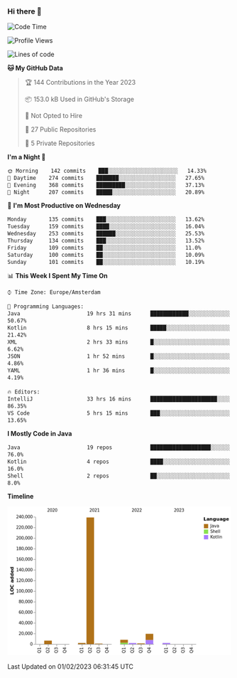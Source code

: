 ### Hi there 👋


<!--START_SECTION:waka-->
![Code Time](http://img.shields.io/badge/Code%20Time-2%2C963%20hrs%2019%20mins-blue)

![Profile Views](http://img.shields.io/badge/Profile%20Views-2-blue)

![Lines of code](https://img.shields.io/badge/From%20Hello%20World%20I%27ve%20Written-282%20Thousand%20lines%20of%20code-blue)

**🐱 My GitHub Data** 

> 🏆 144 Contributions in the Year 2023
 > 
> 📦 153.0 kB Used in GitHub's Storage 
 > 
> 🚫 Not Opted to Hire
 > 
> 📜 27 Public Repositories 
 > 
> 🔑 5 Private Repositories  
 > 
**I'm a Night 🦉** 

```text
🌞 Morning    142 commits    ███░░░░░░░░░░░░░░░░░░░░░░   14.33% 
🌆 Daytime    274 commits    ███████░░░░░░░░░░░░░░░░░░   27.65% 
🌃 Evening    368 commits    █████████░░░░░░░░░░░░░░░░   37.13% 
🌙 Night      207 commits    █████░░░░░░░░░░░░░░░░░░░░   20.89%

```
📅 **I'm Most Productive on Wednesday** 

```text
Monday       135 commits    ███░░░░░░░░░░░░░░░░░░░░░░   13.62% 
Tuesday      159 commits    ████░░░░░░░░░░░░░░░░░░░░░   16.04% 
Wednesday    253 commits    ██████░░░░░░░░░░░░░░░░░░░   25.53% 
Thursday     134 commits    ███░░░░░░░░░░░░░░░░░░░░░░   13.52% 
Friday       109 commits    ██░░░░░░░░░░░░░░░░░░░░░░░   11.0% 
Saturday     100 commits    ██░░░░░░░░░░░░░░░░░░░░░░░   10.09% 
Sunday       101 commits    ██░░░░░░░░░░░░░░░░░░░░░░░   10.19%

```


📊 **This Week I Spent My Time On** 

```text
⌚︎ Time Zone: Europe/Amsterdam

💬 Programming Languages: 
Java                     19 hrs 31 mins      ████████████░░░░░░░░░░░░░   50.67% 
Kotlin                   8 hrs 15 mins       █████░░░░░░░░░░░░░░░░░░░░   21.42% 
XML                      2 hrs 33 mins       █░░░░░░░░░░░░░░░░░░░░░░░░   6.62% 
JSON                     1 hr 52 mins        █░░░░░░░░░░░░░░░░░░░░░░░░   4.86% 
YAML                     1 hr 36 mins        █░░░░░░░░░░░░░░░░░░░░░░░░   4.19%

🔥 Editors: 
IntelliJ                 33 hrs 16 mins      █████████████████████░░░░   86.35% 
VS Code                  5 hrs 15 mins       ███░░░░░░░░░░░░░░░░░░░░░░   13.65%

```

**I Mostly Code in Java** 

```text
Java                     19 repos            ███████████████████░░░░░░   76.0% 
Kotlin                   4 repos             ████░░░░░░░░░░░░░░░░░░░░░   16.0% 
Shell                    2 repos             ██░░░░░░░░░░░░░░░░░░░░░░░   8.0%

```


**Timeline**

![Chart not found](https://raw.githubusercontent.com/powercasgamer/powercasgamer/master/charts/bar_graph.png) 


 Last Updated on 01/02/2023 06:31:45 UTC
<!--END_SECTION:waka-->
